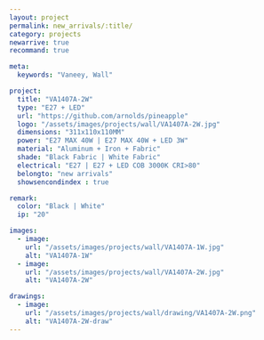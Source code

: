 ```yaml
---
layout: project
permalink: new_arrivals/:title/
category: projects
newarrive: true
recommand: true

meta:
  keywords: "Vaneey, Wall"

project:
  title: "VA1407A-2W"
  type: "E27 + LED"
  url: "https://github.com/arnolds/pineapple"
  logo: "/assets/images/projects/wall/VA1407A-2W.jpg"
  dimensions: "311x110x110MM"
  power: "E27 MAX 40W | E27 MAX 40W + LED 3W"
  material: "Aluminum + Iron + Fabric"
  shade: "Black Fabric | White Fabric"
  electrical: "E27 | E27 + LED COB 3000K CRI>80"
  belongto: "new arrivals"
  showsencondindex : true

remark:
  color: "Black | White"
  ip: "20"

images:
  - image:
    url: "/assets/images/projects/wall/VA1407A-1W.jpg"
    alt: "VA1407A-1W"
  - image:
    url: "/assets/images/projects/wall/VA1407A-2W.jpg"
    alt: "VA1407A-2W"

drawings:
  - image:
    url: "/assets/images/projects/wall/drawing/VA1407A-2W.png"
    alt: "VA1407A-2W-draw"
---
```

